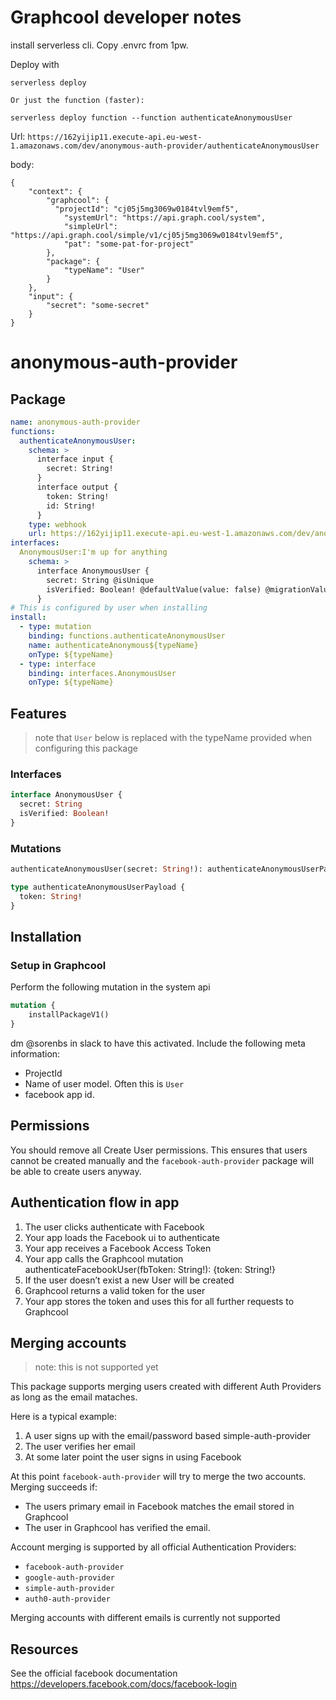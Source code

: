 # Graphcool developer notes

install serverless cli. Copy .envrc from 1pw.

Deploy with

```
serverless deploy

Or just the function (faster):

serverless deploy function --function authenticateAnonymousUser
```

Url: `https://162yijip11.execute-api.eu-west-1.amazonaws.com/dev/anonymous-auth-provider/authenticateAnonymousUser`

body:

```
{
	"context": {
		"graphcool": {
          "projectId": "cj05j5mg3069w0184tvl9emf5",
			"systemUrl": "https://api.graph.cool/system",
			"simpleUrl": "https://api.graph.cool/simple/v1/cj05j5mg3069w0184tvl9emf5",
			"pat": "some-pat-for-project"
		},
		"package": {
			"typeName": "User"
		}
	},
	"input": {
		"secret": "some-secret"
	}
}
```

# anonymous-auth-provider

## Package

```yml
name: anonymous-auth-provider
functions:
  authenticateAnonymousUser:
    schema: >
      interface input {
        secret: String!
      }
      interface output {
        token: String!
        id: String!
      }
    type: webhook
    url: https://162yijip11.execute-api.eu-west-1.amazonaws.com/dev/anonymous-auth-provider/authenticateAnonymousUser
interfaces:
  AnonymousUser:I'm up for anything
    schema: >
      interface AnonymousUser {
        secret: String @isUnique
        isVerified: Boolean! @defaultValue(value: false) @migrationValue(value: false)
      }
# This is configured by user when installing
install:
  - type: mutation
    binding: functions.authenticateAnonymousUser
    name: authenticateAnonymous${typeName}
    onType: ${typeName}
  - type: interface
    binding: interfaces.AnonymousUser
    onType: ${typeName}
```

## Features

 > note that `User` below is replaced with the typeName provided when configuring this package

### Interfaces

```graphql
interface AnonymousUser {
  secret: String
  isVerified: Boolean!
}
```

### Mutations

```graphql
authenticateAnonymousUser(secret: String!): authenticateAnonymousUserPayload

type authenticateAnonymousUserPayload {
  token: String!
}
```

## Installation

### Setup in Graphcool

Perform the following mutation in the system api

```graphql
mutation {
	installPackageV1()
}
```

dm @sorenbs in slack to have this activated. Include the following meta information:

 - ProjectId
 - Name of user model. Often this is `User`
 - facebook app id.
 
## Permissions

You should remove all Create User permissions. This ensures that users cannot be created manually and the `facebook-auth-provider` package will be able to create users anyway.

## Authentication flow in app

1. The user clicks authenticate with Facebook
2. Your app loads the Facebook ui to authenticate
3. Your app receives a Facebook Access Token
4. Your app calls the Graphcool mutation authenticateFacebookUser(fbToken: String!): {token: String!}
5. If the user doesn’t exist a new User will be created
6. Graphcool returns a valid token for the user
7. Your app stores the token and uses this for all further requests to Graphcool

## Merging accounts

> note: this is not supported yet

This package supports merging users created with different Auth Providers as long as the email mataches.

Here is a typical example:

1. A user signs up with the email/password based simple-auth-provider
2. The user verifies her email
3. At some later point the user signs in using Facebook

At this point `facebook-auth-provider` will try to merge the two accounts. Merging succeeds if:

 - The users primary email in Facebook matches the email stored in Graphcool
 - The user in Graphcool has verified the email.
 
Account merging is supported by all official Authentication Providers:

 - `facebook-auth-provider`
 - `google-auth-provider`
 - `simple-auth-provider`
 - `auth0-auth-provider`

Merging accounts with different emails is currently not supported

## Resources

See the official facebook documentation https://developers.facebook.com/docs/facebook-login
